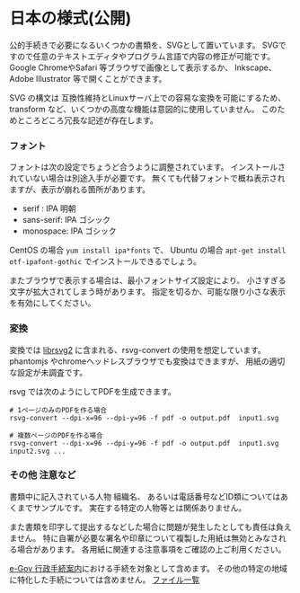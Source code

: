 # 日本の様式(公開)

公的手続きで必要になるいくつかの書類を、SVGとして置いています。
SVGですので任意のテキストエディタやプログラム言語で内容の修正が可能です。
Google ChromeやSafari 等ブラウザで画像として表示するか、
Inkscape、Adobe Illustrator 等で開くことができます。

SVG の構文は 互換性維持とLinuxサーバ上での容易な変換を可能にするため、
transform など、いくつかの高度な機能は意図的に使用していません。
このためところどころ冗長な記述が存在します。


### フォント

フォントは次の設定でちょうど合うように調整されています。
インストールされていない場合は別途入手が必要です。
無くても代替フォントで概ね表示されますが、表示が崩れる箇所があります。

- serif : IPA 明朝
- sans-serif: IPA ゴシック
- monospace: IPA ゴシック

CentOS の場合 ` yum install ipa*fonts ` で、
Ubuntu の場合 ` apt-get install otf-ipafont-gothic ` でインストールできるでしょう。

またブラウザで表示する場合は、最小フォントサイズ設定により、
小さすぎる文字が拡大されてしまう時があります。
指定を切るか、可能な限り小さな表示を有効にしてください。

### 変換

変換では [librsvg2](https://github.com/GNOME/librsvg) に含まれる、rsvg-convert の使用を想定しています。
phantomjs やchromeヘッドレスブラウザでも変換はできますが、
用紙の適切な設定が未調査です。

rsvg では次のようにしてPDFを生成できます。

```
# 1ページのみのPDFを作る場合
rsvg-convert --dpi-x=96 --dpi-y=96 -f pdf -o output.pdf  input1.svg

# 複数ページのPDFを作る場合
rsvg-convert --dpi-x=96 --dpi-y=96 -f pdf -o output.pdf  input1.svg input2.svg ...
```


### その他 注意など

書類中に記入されている人物 組織名、
あるいは電話番号などID類についてはあくまでサンプルです。
実在する特定の人物等とは関係ありません。

また書類を印字して提出するなどした場合に問題が発生したとしても責任は負えません。
特に自署が必要な署名や印章について複製した用紙は無効とみなされる場合があります。
各用紙に関連する注意事項をご確認の上ご利用ください。

[e-Gov 行政手続案内](http://shinsei.e-gov.go.jp/search/servlet/Procedure?CLASSNAME=GTAEGOVMSTSEARCH)における手続を対象として含めます。
その他の特定の地域に特化した手続については含めません。
[ファイル一覧](index.md)

